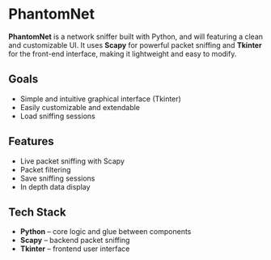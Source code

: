 # PhantomNet

**PhantomNet** is a network sniffer built with Python, and will featuring a clean and customizable UI. It uses **Scapy** for powerful packet sniffing and **Tkinter** for the front-end interface, making it lightweight and easy to modify.

## Goals

- Simple and intuitive graphical interface (Tkinter)
- Easily customizable and extendable
- Load sniffing sessions
  
## Features

- Live packet sniffing with Scapy
- Packet filtering
- Save sniffing sessions
- In depth data display 
## Tech Stack

- **Python** – core logic and glue between components
- **Scapy** – backend packet sniffing
- **Tkinter** – frontend user interface
